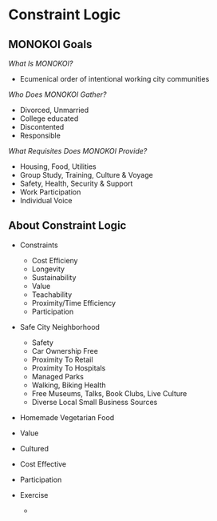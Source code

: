 # Constraint Logic

## MONOKOI Goals

*What Is MONOKOI?*

- Ecumenical order of intentional working city communities

*Who Does MONOKOI Gather?*

- Divorced, Unmarried
- College educated
- Discontented
- Responsible

*What Requisites Does MONOKOI Provide?*

- Housing, Food, Utilities
- Group Study, Training, Culture & Voyage
- Safety, Health, Security & Support
- Work Participation
- Individual Voice

## About Constraint Logic

- Constraints
  - Cost Efficieny
  - Longevity
  - Sustainability
  - Value
  - Teachability
  - Proximity/Time Efficiency
  - Participation
  
- Safe City Neighborhood

  - Safety
  - Car Ownership Free
  - Proximity To Retail
  - Proximity To Hospitals
  - Managed Parks
  - Walking, Biking Health
  - Free Museums, Talks, Book Clubs, Live Culture
  - Diverse Local Small Business Sources
 
 - Homemade Vegetarian Food
 
  - Value
  - Cultured
  - Cost Effective
  - Participation
  
 - Exercise
 
   -
